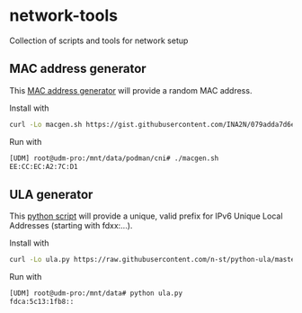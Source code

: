 # network-tools

Collection of scripts and tools for network setup

## MAC address generator

This [MAC address generator](https://gist.github.com/INA2N/079adda7d6e5612996e4e993152d7103) will provide a random MAC address.

Install with

```bash
curl -Lo macgen.sh https://gist.githubusercontent.com/INA2N/079adda7d6e5612996e4e993152d7103/raw/2e770f82f85794f7e4ee959b39112df9c04b3c71/macgen.sh && chmod +x macgen.sh
```

Run with

```bash
[UDM] root@udm-pro:/mnt/data/podman/cni# ./macgen.sh 
EE:CC:EC:A2:7C:D1
```

## ULA generator

This [python script](https://github.com/n-st/python-ula) will provide a unique, valid prefix for IPv6 Unique Local Addresses (starting with fdxx:...).

Install with

```bash
curl -Lo ula.py https://raw.githubusercontent.com/n-st/python-ula/master/ula.py
```

Run with

```bash
[UDM] root@udm-pro:/mnt/data# python ula.py
fdca:5c13:1fb8::
```
